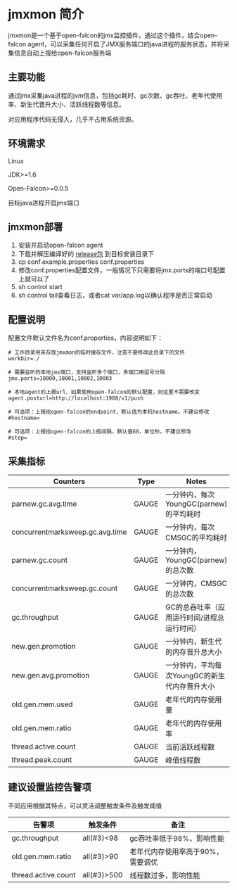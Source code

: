 # jmxmon 简介
jmxmon是一个基于open-falcon的jmx监控插件，通过这个插件，结合open-falcon agent，可以采集任何开启了JMX服务端口的java进程的服务状态，并将采集信息自动上报给open-falcon服务端

## 主要功能

通过jmx采集java进程的jvm信息，包括gc耗时、gc次数、gc吞吐、老年代使用率、新生代晋升大小、活跃线程数等信息。

对应用程序代码无侵入，几乎不占用系统资源。

## 环境需求

Linux

JDK>=1.6

Open-Falcon>=0.0.5

目标java进程开启jmx端口

## jmxmon部署

1. 安装并启动open-falcon agent
2. 下载并解压编译好的 [release包](https://github.com/toomanyopenfiles/jmxmon/releases/download/v0.0.2/jmxmon-v0.0.2.tar.gz) 到目标安装目录下
3. cp conf.example.properties conf.properties
4. 修改conf.properties配置文件，一般情况下只需要将jmx.ports的端口号配置上就可以了
5. sh control start
6. sh control tail查看日志，或者cat var/app.log以确认程序是否正常启动	

## 配置说明
配置文件默认文件名为conf.properties，内容说明如下：

    # 工作目录用来存放jmxmon的临时缓存文件，注意不要修改此目录下的文件
    workDir=./
    
    # 需要监听的本地jmx端口，支持监听多个端口，多端口用逗号分隔
    jmx.ports=10000,10001,10002,10003
    
    # 本地agent的上报url，如果使用open-falcon的默认配置，则这里不需要改变
    agent.posturl=http://localhost:1988/v1/push
    
    # 可选项：上报给open-falcon的endpoint，默认值为本机hostname。不建议修改
    #hostname=
    
    # 可选项：上报给open-falcon的上报间隔，默认值60，单位秒。不建议修改
    #step=

## 采集指标
| Counters | Type | Notes|
|-----|------|------|
| parnew.gc.avg.time  | GAUGE  | 一分钟内，每次YoungGC(parnew)的平均耗时  |
| concurrentmarksweep.gc.avg.time  | GAUGE  | 一分钟内，每次CMSGC的平均耗时  |
| parnew.gc.count  | GAUGE  | 一分钟内，YoungGC(parnew)的总次数  |
| concurrentmarksweep.gc.count  | GAUGE  | 一分钟内，CMSGC的总次数  |
| gc.throughput  | GAUGE  | GC的总吞吐率（应用运行时间/进程总运行时间）  |
| new.gen.promotion  | GAUGE  | 一分钟内，新生代的内存晋升总大小  |
| new.gen.avg.promotion  | GAUGE  | 一分钟内，平均每次YoungGC的新生代内存晋升大小  |
| old.gen.mem.used  | GAUGE  | 老年代的内存使用量  |
| old.gen.mem.ratio  | GAUGE  | 老年代的内存使用率  |
| thread.active.count  | GAUGE  | 当前活跃线程数  |
| thread.peak.count  | GAUGE  | 峰值线程数  |

## 建议设置监控告警项

不同应用根据其特点，可以灵活调整触发条件及触发阈值

| 告警项 | 触发条件 | 备注|
|-----|------|------|
| gc.throughput  | all(#3)<98  | gc吞吐率低于98%，影响性能  |
| old.gen.mem.ratio  | all(#3)>90  | 老年代内存使用率高于90%，需要调优  |
| thread.active.count  | all(#3)>500  | 线程数过多，影响性能  |
